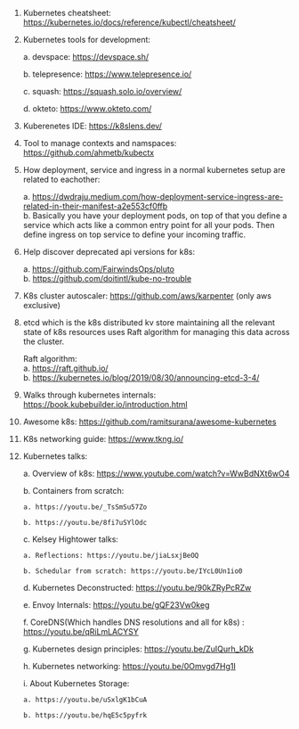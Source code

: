 1. Kubernetes cheatsheet: https://kubernetes.io/docs/reference/kubectl/cheatsheet/

2. Kubernetes tools for development:

   a. devspace: https://devspace.sh/

   b. telepresence: https://www.telepresence.io/

   c. squash: https://squash.solo.io/overview/

   d. okteto: https://www.okteto.com/

3. Kuberenetes IDE: https://k8slens.dev/

4. Tool to manage contexts and namspaces: https://github.com/ahmetb/kubectx

5. How deployment, service and ingress in a normal kubernetes setup are related to eachother:<br>

   a. https://dwdraju.medium.com/how-deployment-service-ingress-are-related-in-their-manifest-a2e553cf0ffb<br>
   b. Basically you have your deployment pods, on top of that you define a service which acts like a common entry
      point for all your pods. Then define ingress on top service to define your incoming traffic.

6. Help discover deprecated api versions for k8s:
 
   a. https://github.com/FairwindsOps/pluto<br>
   b. https://github.com/doitintl/kube-no-trouble

7. K8s cluster autoscaler: https://github.com/aws/karpenter (only aws exclusive)

8. etcd which is the k8s distributed kv store maintaining all the relevant state of k8s resources uses Raft algorithm for
   managing this data across the cluster.

   Raft algorithm: <br>
   a. https://raft.github.io/<br>
   b. https://kubernetes.io/blog/2019/08/30/announcing-etcd-3-4/

9. Walks through kubernetes internals: https://book.kubebuilder.io/introduction.html

10. Awesome k8s: https://github.com/ramitsurana/awesome-kubernetes

11. K8s networking guide: https://www.tkng.io/

12. Kubernetes talks:

    a. Overview of k8s: https://www.youtube.com/watch?v=WwBdNXt6wO4 
    
    b. Containers from scratch:
    
        a. https://youtu.be/_TsSmSu57Zo
          
        b. https://youtu.be/8fi7uSYlOdc
    
    c. Kelsey Hightower talks:
    
        a. Reflections: https://youtu.be/jiaLsxjBeOQ

        b. Schedular from scratch: https://youtu.be/IYcL0Un1io0

    d. Kubernetes Deconstructed: https://youtu.be/90kZRyPcRZw
  
    e. Envoy Internals: https://youtu.be/gQF23Vw0keg
   
    f. CoreDNS(Which handles DNS resolutions and all for k8s) : https://youtu.be/qRiLmLACYSY
    
    g. Kubernetes design principles: https://youtu.be/ZuIQurh_kDk

    h. Kubernetes networking: https://youtu.be/0Omvgd7Hg1I
    
    i. About Kubernetes Storage:
    
        a. https://youtu.be/uSxlgK1bCuA
          
        b. https://youtu.be/hqE5c5pyfrk
 
    

   


